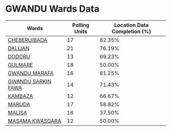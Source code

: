 
# GWANDU Wards Data

| Wards | Polling Units | Location Data Completion (%) |
| ---- | ----- | ------- |
| [CHEBERU/BADA](./wards/5289-cheberu/bada) | 17 | 82.35% |
| [DALIJAN](./wards/5290-dalijan) | 21 | 76.19% |
| [DODORU](./wards/5291-dodoru) | 13 | 69.23% |
| [GULMARE](./wards/5292-gulmare) | 18 | 50.00% |
| [GWANDU MARAFA](./wards/5293-gwandu-marafa) | 16 | 81.25% |
| [GWANDU SARKIN FAWA](./wards/5294-gwandu-sarkin-fawa) | 14 | 71.43% |
| [KAMBAZA](./wards/5295-kambaza) | 12 | 66.67% |
| [MARUDA](./wards/5296-maruda) | 17 | 58.82% |
| [MALISA](./wards/5297-malisa) | 16 | 37.50% |
| [MASAMA KWASGARA](./wards/5298-masama-kwasgara) | 12 | 50.00% |




